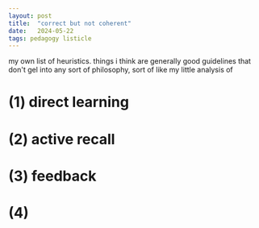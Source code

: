 ```yaml
---
layout: post
title:  "correct but not coherent"
date:   2024-05-22
tags: pedagogy listicle
---
```


my own list of heuristics. things i think are generally good guidelines that don't gel into any sort of philosophy, sort of like my little analysis of 

# (1) direct learning

# (2) active recall

# (3) feedback

# (4) 